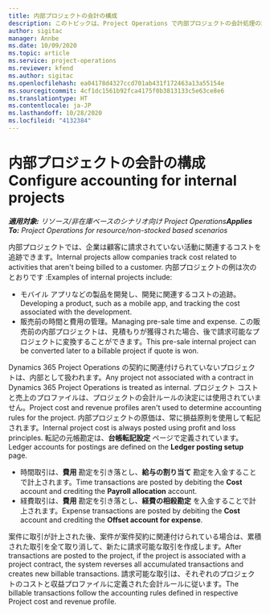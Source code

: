 ```yaml
---
title: 内部プロジェクトの会計の構成
description: このトピックは、Project Operations で内部プロジェクトの会計処理の設定方法について説明します。
author: sigitac
manager: Annbe
ms.date: 10/09/2020
ms.topic: article
ms.service: project-operations
ms.reviewer: kfend
ms.author: sigitac
ms.openlocfilehash: ea04178d4327ccd701ab431f172463a13a55154e
ms.sourcegitcommit: 4cf1dc1561b92fca4175f0b3813133c5e63ce8e6
ms.translationtype: HT
ms.contentlocale: ja-JP
ms.lasthandoff: 10/28/2020
ms.locfileid: "4132384"
---
```

# <a name="configure-accounting-for-internal-projects"></a><span data-ttu-id="d7f55-103">内部プロジェクトの会計の構成</span><span class="sxs-lookup"><span data-stu-id="d7f55-103">Configure accounting for internal projects</span></span>

<span data-ttu-id="d7f55-104">_**適用対象:** リソース/非在庫ベースのシナリオ向け Project Operations_</span><span class="sxs-lookup"><span data-stu-id="d7f55-104">_**Applies To:** Project Operations for resource/non-stocked based scenarios_</span></span>

<span data-ttu-id="d7f55-105">内部プロジェクトでは、企業は顧客に請求されていない活動に関連するコストを追跡できます。</span><span class="sxs-lookup"><span data-stu-id="d7f55-105">Internal projects allow companies track cost related to activities that aren't being billed to a customer.</span></span> <span data-ttu-id="d7f55-106">内部プロジェクトの例は次のとおりです :</span><span class="sxs-lookup"><span data-stu-id="d7f55-106">Examples of internal projects include:</span></span>

- <span data-ttu-id="d7f55-107">モバイル アプリなどの製品を開発し、開発に関連するコストの追跡。</span><span class="sxs-lookup"><span data-stu-id="d7f55-107">Developing a product, such as a mobile app, and tracking the cost associated with the development.</span></span>
- <span data-ttu-id="d7f55-108">販売前の時間と費用の管理。</span><span class="sxs-lookup"><span data-stu-id="d7f55-108">Managing pre-sale time and expense.</span></span> <span data-ttu-id="d7f55-109">この販売前の内部プロジェクトは、見積もりが獲得された場合、後で請求可能なプロジェクトに変換することができます。</span><span class="sxs-lookup"><span data-stu-id="d7f55-109">This pre-sale internal project can be converted later to a billable project if quote is won.</span></span>

<span data-ttu-id="d7f55-110">Dynamics 365 Project Operations の契約に関連付けられていないプロジェクトは、内部として扱われます。</span><span class="sxs-lookup"><span data-stu-id="d7f55-110">Any project not associated with a contract in Dynamics 365 Project Operations is treated as internal.</span></span> <span data-ttu-id="d7f55-111">プロジェクト コストと売上のプロファイルは、プロジェクトの会計ルールの決定には使用されていません。</span><span class="sxs-lookup"><span data-stu-id="d7f55-111">Project cost and revenue profiles aren't used to determine accounting rules for the project.</span></span> <span data-ttu-id="d7f55-112">内部プロジェクトの原価は、常に損益原則を使用して転記されます。</span><span class="sxs-lookup"><span data-stu-id="d7f55-112">Internal project cost is always posted using profit and loss principles.</span></span> <span data-ttu-id="d7f55-113">転記の元帳勘定は、**台帳転記設定** ページで定義されています。</span><span class="sxs-lookup"><span data-stu-id="d7f55-113">Ledger accounts for postings are defined on the **Ledger posting setup** page.</span></span>

- <span data-ttu-id="d7f55-114">時間取引は、**費用** 勘定を引き落とし、**給与の割り当て** 勘定を入金することで計上されます。</span><span class="sxs-lookup"><span data-stu-id="d7f55-114">Time transactions are posted by debiting the **Cost** account and crediting the **Payroll allocation** account.</span></span>
- <span data-ttu-id="d7f55-115">経費取引は、**費用** 勘定を引き落とし、**経費の相殺勘定** を入金することで計上されます。</span><span class="sxs-lookup"><span data-stu-id="d7f55-115">Expense transactions are posted by debiting the **Cost** account and crediting the **Offset account for expense**.</span></span>

<span data-ttu-id="d7f55-116">案件に取引が計上された後、案件が案件契約に関連付けられている場合は、累積された取引を全て取り消して、新たに請求可能な取引を作成します。</span><span class="sxs-lookup"><span data-stu-id="d7f55-116">After transactions are posted to the project, if the project is associated with a project contract, the system reverses all accumulated transactions and creates new billable transactions.</span></span> <span data-ttu-id="d7f55-117">請求可能な取引は、それぞれのプロジェクトのコストと収益プロファイルに定義された会計ルールに従います。</span><span class="sxs-lookup"><span data-stu-id="d7f55-117">The billable transactions follow the accounting rules defined in respective Project cost and revenue profile.</span></span>


